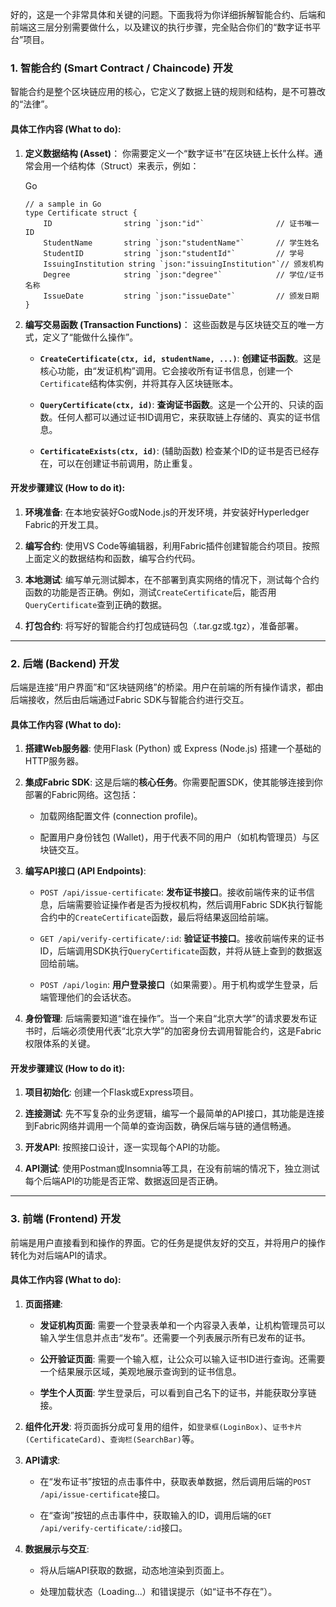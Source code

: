 好的，这是一个非常具体和关键的问题。下面我将为你详细拆解智能合约、后端和前端这三层分别需要做什么，以及建议的执行步骤，完全贴合你们的“数字证书平台”项目。

### 1. 智能合约 (Smart Contract / Chaincode) 开发

智能合约是整个区块链应用的核心，它定义了数据上链的规则和结构，是不可篡改的“法律”。

#### **具体工作内容 (What to do):**

1. **定义数据结构 (Asset)**： 你需要定义一个“数字证书”在区块链上长什么样。通常会用一个结构体（Struct）来表示，例如：
    
    Go
    
    ```
    // a sample in Go
    type Certificate struct {
        ID                string `json:"id"`                // 证书唯一ID
        StudentName       string `json:"studentName"`       // 学生姓名
        StudentID         string `json:"studentId"`         // 学号
        IssuingInstitution string `json:"issuingInstitution"`// 颁发机构
        Degree            string `json:"degree"`            // 学位/证书名称
        IssueDate         string `json:"issueDate"`         // 颁发日期
    }
    ```
    
2. **编写交易函数 (Transaction Functions)**： 这些函数是与区块链交互的唯一方式，定义了“能做什么操作”。
    
    - **`CreateCertificate(ctx, id, studentName, ...)`**: **创建证书函数**。这是核心功能，由“发证机构”调用。它会接收所有证书信息，创建一个`Certificate`结构体实例，并将其存入区块链账本。
        
    - **`QueryCertificate(ctx, id)`**: **查询证书函数**。这是一个公开的、只读的函数。任何人都可以通过证书ID调用它，来获取链上存储的、真实的证书信息。
        
    - **`CertificateExists(ctx, id)`**: (辅助函数) 检查某个ID的证书是否已经存在，可以在创建证书前调用，防止重复。
        

#### **开发步骤建议 (How to do it):**

1. **环境准备**: 在本地安装好Go或Node.js的开发环境，并安装好Hyperledger Fabric的开发工具。
    
2. **编写合约**: 使用VS Code等编辑器，利用Fabric插件创建智能合约项目。按照上面定义的数据结构和函数，编写合约代码。
    
3. **本地测试**: 编写单元测试脚本，在不部署到真实网络的情况下，测试每个合约函数的功能是否正确。例如，测试`CreateCertificate`后，能否用`QueryCertificate`查到正确的数据。
    
4. **打包合约**: 将写好的智能合约打包成链码包（.tar.gz或.tgz），准备部署。
    

---

### 2. 后端 (Backend) 开发

后端是连接“用户界面”和“区块链网络”的桥梁。用户在前端的所有操作请求，都由后端接收，然后由后端通过Fabric SDK与智能合约进行交互。

#### **具体工作内容 (What to do):**

1. **搭建Web服务器**: 使用Flask (Python) 或 Express (Node.js) 搭建一个基础的HTTP服务器。
    
2. **集成Fabric SDK**: 这是后端的**核心任务**。你需要配置SDK，使其能够连接到你部署的Fabric网络。这包括：
    
    - 加载网络配置文件 (connection profile)。
        
    - 配置用户身份钱包 (Wallet)，用于代表不同的用户（如机构管理员）与区块链交互。
        
3. **编写API接口 (API Endpoints)**:
    
    - `POST /api/issue-certificate`: **发布证书接口**。接收前端传来的证书信息，后端需要验证操作者是否为授权机构，然后调用Fabric SDK执行智能合约中的`CreateCertificate`函数，最后将结果返回给前端。
        
    - `GET /api/verify-certificate/:id`: **验证证书接口**。接收前端传来的证书ID，后端调用SDK执行`QueryCertificate`函数，并将从链上查到的数据返回给前端。
        
    - `POST /api/login`: **用户登录接口**（如果需要）。用于机构或学生登录，后端管理他们的会话状态。
        
4. **身份管理**: 后端需要知道“谁在操作”。当一个来自“北京大学”的请求要发布证书时，后端必须使用代表“北京大学”的加密身份去调用智能合约，这是Fabric权限体系的关键。
    

#### **开发步骤建议 (How to do it):**

1. **项目初始化**: 创建一个Flask或Express项目。
    
2. **连接测试**: 先不写复杂的业务逻辑，编写一个最简单的API接口，其功能是连接到Fabric网络并调用一个简单的查询函数，确保后端与链的通信畅通。
    
3. **开发API**: 按照接口设计，逐一实现每个API的功能。
    
4. **API测试**: 使用Postman或Insomnia等工具，在没有前端的情况下，独立测试每个后端API的功能是否正常、数据返回是否正确。
    

---

### 3. 前端 (Frontend) 开发

前端是用户直接看到和操作的界面。它的任务是提供友好的交互，并将用户的操作转化为对后端API的请求。

#### **具体工作内容 (What to do):**

1. **页面搭建**:
    
    - **发证机构页面**: 需要一个登录表单和一个内容录入表单，让机构管理员可以输入学生信息并点击“发布”。还需要一个列表展示所有已发布的证书。
        
    - **公开验证页面**: 需要一个输入框，让公众可以输入证书ID进行查询。还需要一个结果展示区域，美观地展示查询到的证书信息。
        
    - **学生个人页面**: 学生登录后，可以看到自己名下的证书，并能获取分享链接。
        
2. **组件化开发**: 将页面拆分成可复用的组件，如`登录框(LoginBox)`、`证书卡片(CertificateCard)`、`查询栏(SearchBar)`等。
    
3. **API请求**:
    
    - 在“发布证书”按钮的点击事件中，获取表单数据，然后调用后端的`POST /api/issue-certificate`接口。
        
    - 在“查询”按钮的点击事件中，获取输入的ID，调用后端的`GET /api/verify-certificate/:id`接口。
        
4. **数据展示与交互**:
    
    - 将从后端API获取的数据，动态地渲染到页面上。
        
    - 处理加载状态（Loading...）和错误提示（如“证书不存在”）。